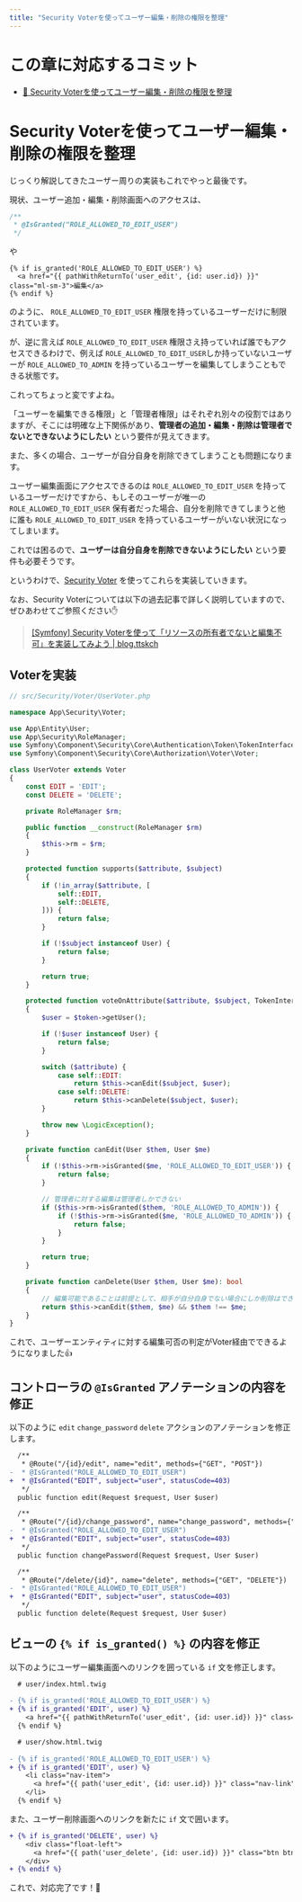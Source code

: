 ```yaml
---
title: "Security Voterを使ってユーザー編集・削除の権限を整理"
---
```


# この章に対応するコミット

* [📝 Security Voterを使ってユーザー編集・削除の権限を整理](https://github.com/ttskch/symfony-example-app/compare/9a51fb4...016301d)

# Security Voterを使ってユーザー編集・削除の権限を整理

じっくり解説してきたユーザー周りの実装もこれでやっと最後です。

現状、ユーザー追加・編集・削除画面へのアクセスは、

```php
/**
 * @IsGranted("ROLE_ALLOWED_TO_EDIT_USER")
 */
```

や

```twig
{% if is_granted('ROLE_ALLOWED_TO_EDIT_USER') %}
  <a href="{{ pathWithReturnTo('user_edit', {id: user.id}) }}" class="ml-sm-3">編集</a>
{% endif %}
```

のように、 `ROLE_ALLOWED_TO_EDIT_USER` 権限を持っているユーザーだけに制限されています。

が、逆に言えば `ROLE_ALLOWED_TO_EDIT_USER` 権限さえ持っていれば誰でもアクセスできるわけで、例えば `ROLE_ALLOWED_TO_EDIT_USER`しか持っていないユーザーが `ROLE_ALLOWED_TO_ADMIN` を持っているユーザーを編集してしまうこともできる状態です。

これってちょっと変ですよね。

「ユーザーを編集できる権限」と「管理者権限」はそれぞれ別々の役割ではありますが、そこには明確な上下関係があり、**管理者の追加・編集・削除は管理者でないとできないようにしたい** という要件が見えてきます。

また、多くの場合、ユーザーが自分自身を削除できてしまうことも問題になります。

ユーザー編集画面にアクセスできるのは `ROLE_ALLOWED_TO_EDIT_USER` を持っているユーザーだけですから、もしそのユーザーが唯一の `ROLE_ALLOWED_TO_EDIT_USER` 保有者だった場合、自分を削除できてしまうと他に誰も `ROLE_ALLOWED_TO_EDIT_USER` を持っているユーザーがいない状況になってしまいます。

これでは困るので、**ユーザーは自分自身を削除できないようにしたい** という要件も必要そうです。

というわけで、[Security Voter](https://symfony.com/doc/current/security/voters.html) を使ってこれらを実装していきます。

なお、Security Voterについては以下の過去記事で詳しく説明していますので、ぜひあわせてご参照ください✋

> [[Symfony] Security Voterを使って「リソースの所有者でないと編集不可」を実装してみよう | blog.ttskch](https://blog.ttskch.com/symfony-security-voter/)

## Voterを実装

```php
// src/Security/Voter/UserVoter.php

namespace App\Security\Voter;

use App\Entity\User;
use App\Security\RoleManager;
use Symfony\Component\Security\Core\Authentication\Token\TokenInterface;
use Symfony\Component\Security\Core\Authorization\Voter\Voter;

class UserVoter extends Voter
{
    const EDIT = 'EDIT';
    const DELETE = 'DELETE';

    private RoleManager $rm;

    public function __construct(RoleManager $rm)
    {
        $this->rm = $rm;
    }

    protected function supports($attribute, $subject)
    {
        if (!in_array($attribute, [
            self::EDIT,
            self::DELETE,
        ])) {
            return false;
        }

        if (!$subject instanceof User) {
            return false;
        }

        return true;
    }

    protected function voteOnAttribute($attribute, $subject, TokenInterface $token)
    {
        $user = $token->getUser();

        if (!$user instanceof User) {
            return false;
        }

        switch ($attribute) {
            case self::EDIT:
                return $this->canEdit($subject, $user);
            case self::DELETE:
                return $this->canDelete($subject, $user);
        }

        throw new \LogicException();
    }

    private function canEdit(User $them, User $me)
    {
        if (!$this->rm->isGranted($me, 'ROLE_ALLOWED_TO_EDIT_USER')) {
            return false;
        }

        // 管理者に対する編集は管理者しかできない
        if ($this->rm->isGranted($them, 'ROLE_ALLOWED_TO_ADMIN')) {
            if (!$this->rm->isGranted($me, 'ROLE_ALLOWED_TO_ADMIN')) {
                return false;
            }
        }

        return true;
    }

    private function canDelete(User $them, User $me): bool
    {
        // 編集可能であることは前提として、相手が自分自身でない場合にしか削除はできない
        return $this->canEdit($them, $me) && $them !== $me;
    }
}
```

これで、ユーザーエンティティに対する編集可否の判定がVoter経由でできるようになりました👍

## コントローラの `@IsGranted` アノテーションの内容を修正

以下のように `edit` `change_password` `delete` アクションのアノテーションを修正します。

```diff
  /**
   * @Route("/{id}/edit", name="edit", methods={"GET", "POST"})
-  * @IsGranted("ROLE_ALLOWED_TO_EDIT_USER")
+  * @IsGranted("EDIT", subject="user", statusCode=403)
   */
  public function edit(Request $request, User $user)
```

```diff
  /**
   * @Route("/{id}/change_password", name="change_password", methods={"GET", "POST"})
-  * @IsGranted("ROLE_ALLOWED_TO_EDIT_USER")
+  * @IsGranted("EDIT", subject="user", statusCode=403)
   */
  public function changePassword(Request $request, User $user)
```

```diff
  /**
   * @Route("/delete/{id}", name="delete", methods={"GET", "DELETE"})
-  * @IsGranted("ROLE_ALLOWED_TO_EDIT_USER")
+  * @IsGranted("EDIT", subject="user", statusCode=403)
   */
  public function delete(Request $request, User $user)
```

## ビューの `{% if is_granted() %}` の内容を修正

以下のようにユーザー編集画面へのリンクを囲っている `if` 文を修正します。

```diff
  # user/index.html.twig
  
- {% if is_granted('ROLE_ALLOWED_TO_EDIT_USER') %}
+ {% if is_granted('EDIT', user) %}
    <a href="{{ pathWithReturnTo('user_edit', {id: user.id}) }}" class="ml-sm-3">編集</a>
  {% endif %}
```

```diff
  # user/show.html.twig
  
- {% if is_granted('ROLE_ALLOWED_TO_EDIT_USER') %}
+ {% if is_granted('EDIT', user) %}
    <li class="nav-item">
      <a href="{{ path('user_edit', {id: user.id}) }}" class="nav-link">編集</a>
    </li>
  {% endif %}
```

また、ユーザー削除画面へのリンクを新たに `if` 文で囲います。

```diff
+ {% if is_granted('DELETE', user) %}
    <div class="float-left">
      <a href="{{ path('user_delete', {id: user.id}) }}" class="btn btn-outline-danger">削除...</a>
    </div>
+ {% endif %}
```

これで、対応完了です！🙌
